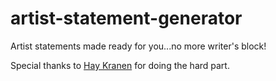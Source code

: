 # artist-statement-generator
Artist statements made ready for you...no more writer's block! 

Special thanks to <a href="http://projects.haykranen.nl/markov/demo/">Hay Kranen</a> for doing the hard part. 
